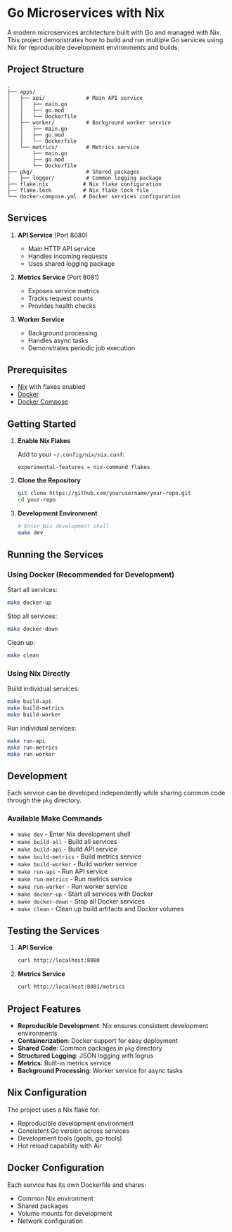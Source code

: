 # Go Microservices with Nix

A modern microservices architecture built with Go and managed with Nix. This project demonstrates how to build and run multiple Go services using Nix for reproducible development environments and builds.

## Project Structure

```
.
├── apps/
│   ├── api/             # Main API service
│   │   ├── main.go
│   │   ├── go.mod
│   │   └── Dockerfile
│   ├── worker/          # Background worker service
│   │   ├── main.go
│   │   ├── go.mod
│   │   └── Dockerfile
│   └── metrics/         # Metrics service
│       ├── main.go
│       ├── go.mod
│       └── Dockerfile
├── pkg/                 # Shared packages
│   ├── logger/          # Common logging package
├── flake.nix           # Nix flake configuration
├── flake.lock          # Nix flake lock file
└── docker-compose.yml  # Docker services configuration
```

## Services

1. **API Service** (Port 8080)
   - Main HTTP API service
   - Handles incoming requests
   - Uses shared logging package

2. **Metrics Service** (Port 8081)
   - Exposes service metrics
   - Tracks request counts
   - Provides health checks

3. **Worker Service**
   - Background processing
   - Handles async tasks
   - Demonstrates periodic job execution

## Prerequisites

- [Nix](https://nixos.org/download.html) with flakes enabled
- [Docker](https://docs.docker.com/get-docker/)
- [Docker Compose](https://docs.docker.com/compose/install/)

## Getting Started

1. **Enable Nix Flakes**

   Add to your `~/.config/nix/nix.conf`:
   ```
   experimental-features = nix-command flakes
   ```

2. **Clone the Repository**
   ```bash
   git clone https://github.com/yourusername/your-repo.git
   cd your-repo
   ```

3. **Development Environment**
   ```bash
   # Enter Nix development shell
   make dev
   ```

## Running the Services

### Using Docker (Recommended for Development)

Start all services:
```bash
make docker-up
```

Stop all services:
```bash
make docker-down
```

Clean up:
```bash
make clean
```

### Using Nix Directly

Build individual services:
```bash
make build-api
make build-metrics
make build-worker
```

Run individual services:
```bash
make run-api
make run-metrics
make run-worker
```

## Development

Each service can be developed independently while sharing common code through the `pkg` directory.

### Available Make Commands

- `make dev` - Enter Nix development shell
- `make build-all` - Build all services
- `make build-api` - Build API service
- `make build-metrics` - Build metrics service
- `make build-worker` - Build worker service
- `make run-api` - Run API service
- `make run-metrics` - Run metrics service
- `make run-worker` - Run worker service
- `make docker-up` - Start all services with Docker
- `make docker-down` - Stop all Docker services
- `make clean` - Clean up build artifacts and Docker volumes

## Testing the Services

1. **API Service**
   ```bash
   curl http://localhost:8080
   ```

2. **Metrics Service**
   ```bash
   curl http://localhost:8081/metrics
   ```

## Project Features

- **Reproducible Development**: Nix ensures consistent development environments
- **Containerization**: Docker support for easy deployment
- **Shared Code**: Common packages in `pkg` directory
- **Structured Logging**: JSON logging with logrus
- **Metrics**: Built-in metrics service
- **Background Processing**: Worker service for async tasks

## Nix Configuration

The project uses a Nix flake for:
- Reproducible development environment
- Consistent Go version across services
- Development tools (gopls, go-tools)
- Hot reload capability with Air

## Docker Configuration

Each service has its own Dockerfile and shares:
- Common Nix environment
- Shared packages
- Volume mounts for development
- Network configuration

